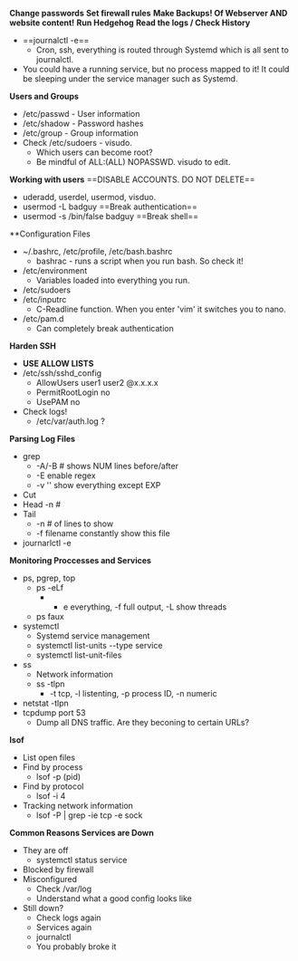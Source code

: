 
**Change passwords**
**Set firewall rules**
**Make Backups! Of Webserver AND website content!**
**Run Hedgehog**
**Read the logs / Check History**
- ==journalctl -e== 
	- Cron, ssh, everything is routed through Systemd which is all sent to journalctl. 
- You could have a running service, but no process mapped to it! It could be sleeping under the service manager such as Systemd.

**Users and Groups**
- /etc/passwd - User information
- /etc/shadow - Password hashes
- /etc/group - Group information
- Check /etc/sudoers - visudo. 
	- Which users can become root?
	- Be mindful of ALL:(ALL) NOPASSWD. visudo to edit. 
	
**Working with users** ==DISABLE ACCOUNTS. DO NOT DELETE==
- uderadd, userdel, usermod, visduo. 
- usermod -L badguy ==Break authentication==
- usermod -s /bin/false badguy ==Break shell==

**Configuration Files
- ~/.bashrc, /etc/profile, /etc/bash.bashrc
	- bashrac - runs a script when you run bash. So check it!
- /etc/environment
	- Variables loaded into everything you run. 
- /etc/sudoers
- /etc/inputrc
	- C-Readline function. When you enter 'vim' it switches you to nano. 
- /etc/pam.d
	- Can completely break authentication

**Harden SSH**
- **USE ALLOW LISTS**
- /etc/ssh/sshd_config
	- AllowUsers user1 user2 @x.x.x.x
	- PermitRootLogin no
	- UsePAM no
- Check logs!
	- /etc/var/auth.log ?

**Parsing Log Files**
- grep
	- -A/-B # shows NUM lines before/after
	- -E enable regex
	- -v '' show everything except EXP
- Cut
- Head
	-n # 
 - Tail 
	-  -n # of lines to show
	 - -f filename constantly show this file
- journarlctl -e

**Monitoring Proccesses and Services**
- ps, pgrep, top
	- ps -eLf  
		- - e everything, -f full output, -L show threads
	- ps faux
- systemctl 
	- Systemd service management
	- systemctl list-units --type service
	- systemctl list-unit-files
- ss
	- Network information
	- ss -tlpn
		- -t tcp, -l listenting, -p process ID, -n numeric
- netstat -tlpn
- tcpdump port 53
	- Dump all DNS traffic. Are they beconing to certain URLs?

**lsof**
- List open files
- Find by process 
	- lsof -p (pid)
- Find by protocol
	- lsof -i 4
- Tracking network information
	- lsof -P | grep -ie tcp -e sock

**Common Reasons Services are Down**
- They are off
	- systemctl status service
- Blocked by firewall
- Misconfigured
	- Check /var/log
	- Understand what a good config looks like
- Still down?
	- Check logs again
	- Services again
	- journalctl 
	- You probably broke it





